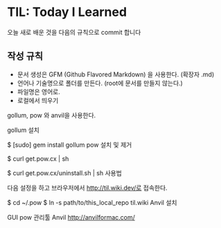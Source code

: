 # TIL: Today I Learned

오늘 새로 배운 것을 다음의 규칙으로 commit 합니다

## 작성 규칙

- 문서 생성은 GFM (Github Flavored Markdown) 을 사용한다. (확장자 .md)
- 언어나 기술명으로 폴더를 만든다. (root에 문서를 만들지 않는다.)
- 파일명은 영어로.
- 로컬에서 띄우기

gollum, pow 와 anvil을 사용한다.

gollum 설치

$ [sudo] gem install gollum
pow 설치 및 제거

$ curl get.pow.cx | sh

$ curl get.pow.cx/uninstall.sh | sh
사용법

다음 설정을 하고 브라우저에서 http://til.wiki.dev/로 접속한다.

$ cd ~/.pow
$ ln -s path/to/this_local_repo til.wiki
Anvil 설치

GUI pow 관리툴 Anvil http://anvilformac.com/